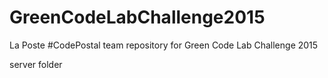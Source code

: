 # GreenCodeLabChallenge2015
La Poste #CodePostal team repository for Green Code Lab Challenge 2015

server folder
